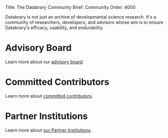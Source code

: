 Title: The Databrary Community
Brief: Community
Order: 4000

Databrary is not just an archive of developmental science research. It's a community of researchers, developers, and advisors whose aim is to ensure Databrary's efficacy, usability, and endurability.

# Advisory Board

Learn more about our [advisory board](/community/board.html).

# Committed Contributors

Learn more about [committed contributors](/community/contributors.html).

# Partner Institutions

Learn more about [our Partner Institutions](/community/partners.html).
